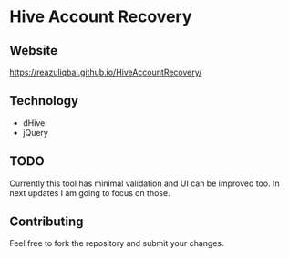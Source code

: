 # Hive Account Recovery

## Website

https://reazuliqbal.github.io/HiveAccountRecovery/

## Technology

- dHive
- jQuery

## TODO

Currently this tool has minimal validation and UI can be improved too. In next updates I am going to focus on those.

## Contributing

Feel free to fork the repository and submit your changes.

